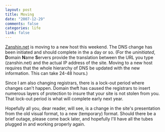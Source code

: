 ```yaml
--- 
layout: post
title: Moving
date: "2007-12-29"
comments: false
categories: life
link: false
---
```

<a href="http://zanshin.net" title="Zanshin.net">Zanshin.net</a> is moving to a new host this weekend.  The DNS change has been initiated and should complete in the a day or so.  (For the <em>uninitiated</em>, <strong>D</strong>omain <strong>N</strong>ame <strong>S</strong>ervers provide the translation between the URL you type (zanshin.net) and the actual IP address of the site.  Moving to a new host requires that the whole hierarchy of DNS be updated with the new information.  This can take 24-48 hours.)

Since I am also changing registrars, there is a lock-out period where changes can't happen.  Domain theft has caused the registrars to insert numerous layers of protection to insure that your site is not stolen from you.  That lock-out period is what will complete early next year.

Hopefully all you, dear reader, will see, is a change in the site's presentation from the old visual format, to a new (temporary) format.  Should there be a brief outage, please come back later, and hopefully I'll have all the tubes plugged in and working properly again.
